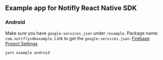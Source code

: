 ## Example app for Notifly React Native SDK

### Android

Make sure you have `google-services.json` under `/example`. Package name: `com.notiflysdkexample`.
Link to get the `google-services.json`: [Firebase Project Settings](https://console.firebase.google.com/u/0/project/ios-test-app-f6e0e/settings/general/android:com.notiflysdkexample?nonce=1684713917910)

```
yarn example android
```
